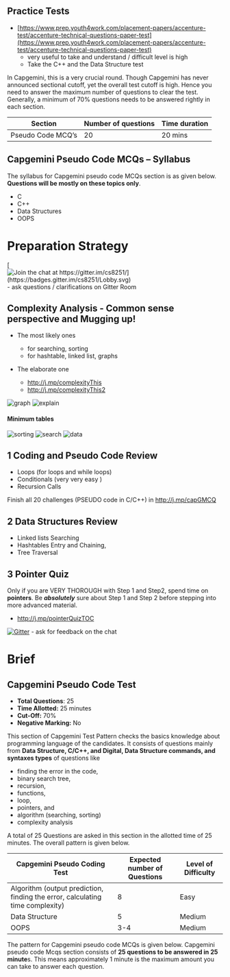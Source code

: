 
## Practice Tests
 - [https://www.prep.youth4work.com/placement-papers/accenture-test/accenture-technical-questions-paper-test](https://www.prep.youth4work.com/placement-papers/accenture-test/accenture-technical-questions-paper-test)
	 - very useful to take and understand / difficult level is high 
	 - Take the C++ and the Data Structure test

In Capgemini, this is a very crucial round. Though Capgemini has never announced sectional cutoff, yet the overall test cutoff is high. Hence you need to answer the maximum number of questions to clear the test. Generally, a minimum of 70% questions needs to be answered rightly in each section.

|**Section** | **Number of questions** | **Time duration**
|-------------|----------------|------------------|
Pseudo Code MCQ’s | 20  | 20 mins

## **Capgemini** **Pseudo Code MCQs** **– Syllabus**

The syllabus for Capgemini pseudo code MCQs section is as given below.  **Questions will be mostly on these topics only**.

-   C
-   C++
-   Data Structures
-   OOPS	



# Preparation Strategy


[![Join the chat at https://gitter.im/cs8251/](https://badges.gitter.im/cs8251/Lobby.svg) ](https://gitter.im/cs8251/?utm_source=badge&utm_medium=badge&utm_campaign=pr-badge&utm_content=badge)  - ask questions / clarifications on Gitter Room

## Complexity Analysis - Common sense perspective and Mugging up!
   - The most likely ones 
       - for searching, sorting 
       - for hashtable, linked list, graphs 
      
   - The elaborate one 
	   - http://j.mp/complexityThis
	   - http://j.mp/complexityThis2 

![graph](https://j.mp/graphO)
![explain](https://j.mp/complexityO)

#### Minimum tables 
![sorting](https://j.mp/sortingO)
![search](https://j.mp/searchingO)
![data](https://bit.ly/2SzqdGO)


## 1 Coding and Pseudo Code Review 
   - Loops  (for loops and while loops)
   - Conditionals (very very easy ) 
   - Recursion Calls

Finish all 20 challenges (PSEUDO code in C/C++) in http://j.mp/capGMCQ

## 2 Data Structures Review
   - Linked lists Searching 
   - Hashtables Entry and Chaining, 
   - Tree Traversal

## 3 Pointer Quiz 

Only if you are VERY THOROUGH with Step 1 and Step2, spend time on **pointers**. Be ***absolutely*** sure about Step 1 and Step 2 before stepping into more advanced material. 
  - http://j.mp/pointerQuizTOC

[![Gitter](https://badges.gitter.im/kgisl/cs8251.svg)](https://gitter.im/kgisl/cs8251?utm_source=badge&utm_medium=badge&utm_campaign=pr-badge) - ask for feedback on the chat 

# Brief 

## **Capgemini Pseudo Code Test**

-   **Total Questions**: 25
-   **Time Allotted:** 25 minutes
-   **Cut-Off:** 70%
-   **Negative Marking:**  No

This section of Capgemini Test Pattern checks the basics knowledge about programming language of the candidates. It consists of questions mainly from  **Data Structure, C/C++, and Digital, Data Structure commands, and syntaxes types**  of questions like 
  - finding the error in the code, 
  - binary search tree, 
  - recursion, 
  - functions, 
  - loop, 
  - pointers, and 
  - algorithm (searching, sorting) 
  - complexity analysis 

A total of 25 Questions are asked in this section in the allotted time of 25 minutes. The overall pattern is given below.

|Capgemini Pseudo Coding Test | Expected number of Questions | Level of Difficulty  
|------|------|--------|
|Algorithm (output prediction, finding the error, calculating time complexity)  |8  | Easy
| Data Structure   | 5  | Medium
| OOPS  | 3-4  | Medium


The pattern for Capgemini pseudo code MCQs is given below. Capgemini pseudo code Mcqs section consists of **25 questions to be answered in 25 minute**s. This means approximately 1 minute is the maximum amount you can take to answer each question.

